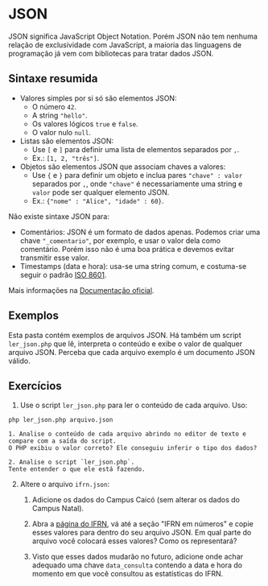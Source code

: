 # JSON
JSON significa JavaScript Object Notation.
Porém JSON não tem nenhuma relação de exclusividade com JavaScript, a maioria das linguagens de programação já vem com bibliotecas para tratar dados JSON.

## Sintaxe resumida
* Valores simples por si só são elementos JSON:
    * O número `42`.
    * A string `"hello"`.
    * Os valores lógicos `true` e `false`.
    * O valor nulo `null`.
* Listas são elementos JSON:
    * Use `[` e `]` para definir uma lista de elementos separados por `,`.
    * Ex.: `[1, 2, "três"]`.
* Objetos são elementos JSON que associam chaves a valores:
    * Use `{` e `}` para definir um objeto e inclua pares `"chave" : valor` separados por `,`, onde `"chave"` é necessariamente uma string e `valor` pode ser qualquer elemento JSON.
    * Ex.: `{"nome" : "Alice", "idade" : 60}`.

Não existe sintaxe JSON para:
* Comentários: JSON é um formato de dados apenas. Podemos criar uma chave `"_comentario"`, por exemplo, e usar o valor dela como comentário.
Porém isso não é uma boa prática e devemos evitar transmitir esse valor.
* Timestamps (data e hora): usa-se uma string comum, e costuma-se seguir o padrão [ISO 8601](https://en.wikipedia.org/wiki/ISO_8601).

Mais informações na [Documentação oficial](https://www.json.org/json-pt.html).

## Exemplos
Esta pasta contém exemplos de arquivos JSON.
Há também um script `ler_json.php` que lê, interpreta o conteúdo e exibe o
valor de qualquer arquivo JSON.
Perceba que cada arquivo exemplo é um documento JSON válido.

## Exercícios
1. Use o script `ler_json.php` para ler o conteúdo de cada arquivo.
Uso:
```
php ler_json.php arquivo.json
```
    1. Analise o conteúdo de cada arquivo abrindo no editor de texto e compare com a saída do script.
    O PHP exibiu o valor correto? Ele conseguiu inferir o tipo dos dados?

    2. Analise o script `ler_json.php`.
    Tente entender o que ele está fazendo.

2. Altere o arquivo `ifrn.json`:
    1. Adicione os dados do Campus Caicó (sem alterar os dados do Campus Natal).

    2. Abra a [página do IFRN](https://portal.ifrn.edu.br/), vá até a seção "IFRN em números" e copie esses valores para dentro do seu arquivo JSON.
    Em qual parte do arquivo você colocará esses valores? Como os representará?

    3. Visto que esses dados mudarão no futuro, adicione onde achar adequado uma chave `data_consulta` contendo a data e hora do momento em que você consultou as estatísticas do IFRN.
